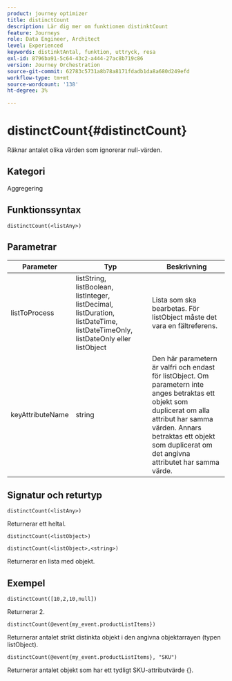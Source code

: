 ```yaml
---
product: journey optimizer
title: distinctCount
description: Lär dig mer om funktionen distinktCount
feature: Journeys
role: Data Engineer, Architect
level: Experienced
keywords: distinktAntal, funktion, uttryck, resa
exl-id: 8796ba91-5c64-43c2-a444-27ac8b719c86
version: Journey Orchestration
source-git-commit: 62783c5731a8b78a8171fdadb1da8a680d249efd
workflow-type: tm+mt
source-wordcount: '138'
ht-degree: 3%

---
```


# distinctCount{#distinctCount}

Räknar antalet olika värden som ignorerar null-värden.

## Kategori

Aggregering

## Funktionssyntax

`distinctCount(<listAny>)`

## Parametrar

| Parameter | Typ | Beskrivning |
|-----------|------------------|------------------|
| listToProcess | listString, listBoolean, listInteger, listDecimal, listDuration, listDateTime, listDateTimeOnly, listDateOnly eller listObject | Lista som ska bearbetas. För listObject måste det vara en fältreferens. |
| keyAttributeName | string | Den här parametern är valfri och endast för listObject. Om parametern inte anges betraktas ett objekt som duplicerat om alla attribut har samma värden. Annars betraktas ett objekt som duplicerat om det angivna attributet har samma värde. |

## Signatur och returtyp

`distinctCount(<listAny>)`

Returnerar ett heltal.

`distinctCount(<listObject>)`

`distinctCount(<listObject>,<string>)`

Returnerar en lista med objekt.


## Exempel

`distinctCount([10,2,10,null])`

Returnerar 2.

`distinctCount(@event{my_event.productListItems})`

Returnerar antalet strikt distinkta objekt i den angivna objektarrayen (typen listObject).

`distinctCount(@event{my_event.productListItems}, "SKU")`

Returnerar antalet objekt som har ett tydligt SKU-attributvärde {}.
